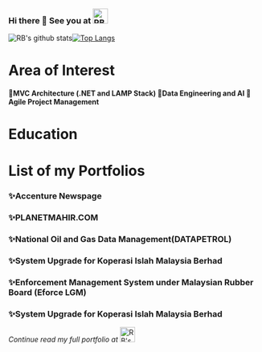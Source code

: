 ### Hi there 👋 See you at <a href="https://dev.to/qeifar"><img src="https://d2fltix0v2e0sb.cloudfront.net/dev-badge.svg" alt="RB's DEV Profile" height="30" width="30"></a>
![RB's github stats](https://github-readme-stats.vercel.app/api?username=qeifar)[![Top Langs](https://github-readme-stats.vercel.app/api/top-langs/?username=qeifar)](https://github.com/qeifar/github-readme-stats)

# Area of Interest
#### 👯MVC Architecture (.NET and LAMP Stack)           👯Data Engineering and AI        👯Agile Project Management

# Education

# List of my Portfolios
### ✨Accenture Newspage  
### ✨PLANETMAHIR.COM
### ✨National Oil and Gas Data Management(DATAPETROL)
### ✨System Upgrade for Koperasi Islah Malaysia Berhad
### ✨Enforcement Management System under Malaysian Rubber Board (Eforce LGM)
### ✨System Upgrade for Koperasi Islah Malaysia Berhad
*Continue read my full portfolio at*  <a href="https://github.com/qeifar/myportfolio"><img src="https://i.pinimg.com/originals/2e/df/c4/2edfc4bdcb9b1cf702ddd7b78e2bf24e.png" alt="RB's DEV Profile" height="30" width="30"></a>


<!--
**qeifar/qeifar** is a ✨ _special_ ✨ repository because its `README.md` (this file) appears on your GitHub profile.

Here are some ideas to get you started:

- 🔭 I’m currently working on ...
- 🌱 I’m currently learning Data Sc
- 👯 I’m looking to collaborate on ...
- 🤔 I’m looking for help with ...
- 💬 Ask me about ...
- 📫 How to reach me: ...
- 😄 Pronouns: ...
- ⚡ Fun fact: ...
-->
